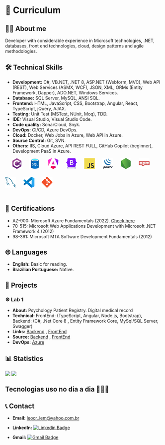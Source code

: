 # 💼 Curriculum  

## 👨‍💻 About me

Developer with considerable experience in Microsoft technologies, .NET, databases, front end technologies, cloud, design patterns and agile methodologies.

## 🛠️ Technical Skills

- **Development:**  C#, VB.NET, .NET 8, ASP.NET (Webform, MVC), Web API (REST), Web Services (ASMX, WCF), JSON, XML, ORMs (Entity Framework, Dapper), ADO.NET, Windows Services.
- **Database:** SQL Server, MySQL, ANSI SQL.
- **Frontend:** HTML, JavaScript, CSS, Bootstrap, Angular, React, TypeScript, jQuery, AJAX.
- **Testing:** Unit Test (MSTest, NUnit, Moq), TDD.
- **IDE:** Visual Studio, Visual Studio Code.
- **Code quality:** SonarCloud, Snyk. 
- **DevOps:** CI/CD, Azure DevOps.
- **Cloud:** Docker, Web Jobs in Azure, Web API in Azure.
- **Source Control:** Git, SVN.
- **Others:** IIS, Cloud Azure, API REST FULL, GitHub Copilot (beginner), Development PaaS in Azure.

<div style="display: inline-block;line-height:60px;">
 &nbsp;&nbsp;&nbsp;&nbsp;
<img height="35" src="https://raw.githubusercontent.com/devicons/devicon/master/icons/csharp/csharp-original.svg" alt="C#">
 &nbsp;&nbsp;&nbsp;&nbsp;
 <img height="35" src="https://raw.githubusercontent.com/devicons/devicon/master/icons/azuresqldatabase/azuresqldatabase-original.svg" alt="SQL">
 &nbsp;&nbsp;&nbsp;&nbsp;
 <img height="35" src="https://raw.githubusercontent.com/devicons/devicon/master/icons/angular/angular-original.svg" alt="Angular">
 &nbsp;&nbsp;&nbsp;&nbsp;
<img height="35" src="https://raw.githubusercontent.com/devicons/devicon/master/icons/bootstrap/bootstrap-original-wordmark.svg" alt="Bootstrap">
&nbsp;&nbsp;&nbsp;&nbsp;
<img height="35" src="https://raw.githubusercontent.com/devicons/devicon/master/icons/javascript/javascript-original.svg" alt="JavaScript">
&nbsp;&nbsp;&nbsp;&nbsp;
<img height="35" src="https://raw.githubusercontent.com/devicons/devicon/master/icons/jquery/jquery-original-wordmark.svg" alt="JQuery">
&nbsp;&nbsp;&nbsp;&nbsp;
<img height="35" src="https://raw.githubusercontent.com/devicons/devicon/master/icons/nodejs/nodejs-original.svg" alt="Node.js">
&nbsp;&nbsp;&nbsp;&nbsp;
<img height="35" src="https://raw.githubusercontent.com/devicons/devicon/master/icons/npm/npm-original-wordmark.svg" alt="NPM">
&nbsp;&nbsp;&nbsp;&nbsp; 
<img height="35" src="https://raw.githubusercontent.com/devicons/devicon/master/icons/mysql/mysql-original.svg" alt="MySQL">
&nbsp;&nbsp;&nbsp;&nbsp;
<img height="35" src="https://raw.githubusercontent.com/devicons/devicon/master/icons/vscode/vscode-original.svg" alt="Visual Studio Code">
&nbsp;&nbsp;&nbsp;&nbsp;
<img height="35" src="https://raw.githubusercontent.com/devicons/devicon/master/icons/git/git-original.svg" alt="Git">
</div>

 ## 📜 Certifications

- AZ-900: Microsoft Azure Fundamentals (2022). [Check here](https://learn.microsoft.com/api/credentials/share/pt-br/LeoneRocha-4937/2DADE8788480B850?sharingId=9AB8F81F688EA53C)
- 70-515: Microsoft Web Applications Development with Microsoft .NET Framework 4 (2012)
- 98-361: Microsoft MTA Software Development Fundamentals (2012)

## 🌐 Languages

- **English:** Basic for reading.
- **Brazilian Portuguese:** Native.

## 📂 Projects

### ⚙️ Lab 1

- **About:** Psychology Patient Registry. Digital medical record
- **Technical:** FrontEnd: (TypeScript, Angular, Node.js, Bootstrap), Backend: (C#, .Net Core 8 , Entity Framework Core, MySql/SQL Server, Swagger)
- **Links:** [Backend](https://smartdigitalpsicoapi.azurewebsites.net/swagger/index.html) , [FrontEnd](https://smartdigitalpsicoui.azurewebsites.net/authpages/login)
- **Source:** [Backend](https://github.com/LeoneRocha/SmartDigitalPsicoAPI) , [FrontEnd](https://github.com/LeoneRocha/SmartDigitalPsicoUIDashboard)
- **DevOps:** [Azure](https://lionscorp.visualstudio.com/SMARTDIGITALPSICO) 

## 📊 Statistics 


<a href="https://github.com/LeoneRocha"><img align="center" height="180rem" src="https://github-readme-stats.vercel.app/api?username=LeoneRocha&show_icons=true&theme=dark"></a>
<a href="https://github.com/LeoneRocha"><img align="center" height="180rem" src="https://github-readme-stats.vercel.app/api/top-langs/?username=LeoneRocha&layout=compact&theme=dark"></a>

## Tecnologias uso no dia a dia 👨🏽‍💻



## 📞 Contact

- **Email:** leocr_lem@yahoo.com.br
 
- **LinkedIn:** [![Linkedin Badge](https://img.shields.io/badge/-Leone-blue?style=flat-square&logo=Linkedin&logoColor=white&link=https://www.linkedin.com/in/leone-costa-rocha-14049722)](https://www.linkedin.com/in/leone-costa-rocha-14049722) 

- **Gmail:** [![Gmail Badge](https://img.shields.io/badge/-leonecrocha@gmail.com-c14438?style=flat-square&logo=Gmail&logoColor=white&link=mailto:leonecrocha@gmail.com)](mailto:leonecrocha@gmail.com)
